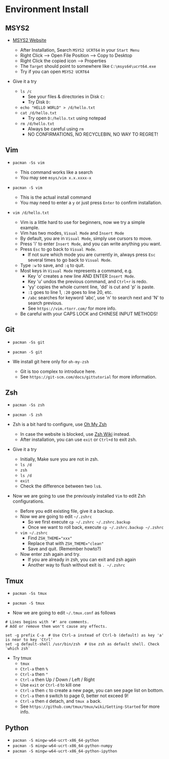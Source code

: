 # Environment Install

## MSYS2

- [MSYS2 Website](https://www.msys2.org/)
    - After Installation, Search `MSYS2 UCRT64` in your `Start Menu`
    - Right Click --> Open File Position --> Copy to Desktop
    - Right Click the copied icon --> Properties
    - The `Target` should point to somewhere like `C:\msys64\ucrt64.exe`
    - Try if you can open `MSYS2 UCRT64`

- Give it a try
    - `ls /c`
        - See your files & directories in Disk `C:`
        - Try Disk `D:`
    - `echo "HELLO WORLD" > /d/hello.txt`
    - `cat /d/hello.txt`
        - Try open `D:/hello.txt` using notepad
    - `rm /d/hello.txt`
        - Always be careful using `rm`
        - NO CONFIRMATIONS, NO RECYCLEBIN, NO WAY TO REGRET!

## Vim

- `pacman -Ss vim`
    - This command works like a search
    - You may see `msys/vim x.x.xxxx-x`

- `pacman -S vim`
    - This is the actual install command
    - You may need to enter a `y` or just press `Enter` to confirm installation.

- `vim /d/hello.txt`
    - Vim is a little hard to use for beginners, now we try a simple example.
    - Vim has two modes, `Visual Mode` and `Insert Mode`
    - By default, you are in `Visual Mode`, simply use cursors to move.
    - Press 'i' to enter `Insert Mode`, and you can write anything you want.
    - Press `Esc` to go back to `Visual Mode`.
        - If not sure which mode you are currently in, always press `Esc` several times to go back to `Visual Mode`.
    - Type `:w` to save, and `:q` to quit.
    - Most keys in `Visual Mode` represents a command, e.g.
        - Key 'o' creates a new line AND ENTER `Insert Mode`.
        - Key 'u' undos the previous command, and `Ctrl+r` is redo.
        - 'yy' copies the whole current line, 'dd' is cut and 'p' is paste.
        - `:1` goes to line 1, `:20` goes to line 20, etc.
        - `/abc` searches for keyword 'abc', use 'n' to search next and 'N' to search previous. 
        - See `https://vim.rtorr.com/` for more info.
    - Be careful with your CAPS LOCK and CHINESE INPUT METHODS!

## Git

- `pacman -Ss git`
- `pacman -S git`

- We install git here only for `oh-my-zsh`
	- Git is too complex to introduce here.
	- See `https://git-scm.com/docs/gittutorial` for more information.

## Zsh

- `pacman -Ss zsh`
- `pacman -S zsh`

- Zsh is a bit hard to configure, use [Oh My Zsh](https://ohmyz.sh/#install)
    - In case the website is blocked, use [Zsh Wiki](https://github.com/ohmyzsh/ohmyzsh/wiki) instead.
    - After installation, you can use `exit` or `Ctrl+d` to exit zsh.

- Give it a try
    - Initially, Make sure you are not in zsh.
    - `ls /d`
    - `zsh`
    - `ls /d`
    - `exit`
    - Check the difference between two `ls`s.

- Now we are going to use the previously installed `Vim` to edit Zsh configurations.
    - Before you edit existing file, give it a backup.
    - Now we are going to edit `~/.zshrc`
        - So we first execute `cp ~/.zshrc ~/.zshrc.backup`
        - Once we want to roll back, execute `cp ~/.zshrc.backup ~/.zshrc`
    - `vim ~/.zshrc`
        - Find `ZSH_THEME="xxx"`
        - Replace that with `ZSH_THEME="clean"`
        - Save and quit. (Remember howto?)
    - Now enter zsh again and try.
        - If you are already in zsh, you can exit and zsh again
        - Another way to flush without exit is `. ~/.zshrc`

## Tmux

- `pacman -Ss tmux`
- `pacman -S tmux`

- Now we are going to edit `~/.tmux.conf` as follows

```
# Lines begins with '#' are comments.
# Add or remove them won't cause any effects.

set -g prefix C-a  # Use Ctrl-a instead of Ctrl-b (default) as key 'a' is near to key 'Ctrl'
set -g default-shell /usr/bin/zsh  # Use zsh as default shell. Check `which zsh`
```

- Try tmux
    - `tmux`
    - `Ctrl-a` then `%`
    - `Ctrl-a` then `"`
    - `Ctrl-a` then Up / Down / Left / Right
    - Use `exit` or `Ctrl-d` to kill one
    - `Ctrl-a` then `c` to create a new page, you can see page list on bottom.
    - `Ctrl-a` then `0` switch to page 0, better not exceed 9!
    - `Ctrl-a` then `d` detach, and `tmux a` back.
	- See `https://github.com/tmux/tmux/wiki/Getting-Started` for more info.


## Python

- `pacman -S mingw-w64-ucrt-x86_64-python`
- `pacman -S mingw-w64-ucrt-x86_64-python-numpy`
- `pacman -S mingw-w64-ucrt-x86_64-python-ipython`
